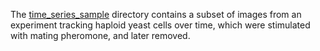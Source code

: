 The [time_series_sample](time_series_sample) directory contains a subset of images from an experiment tracking haploid yeast cells over time, which were stimulated with mating pheromone, and later removed.
